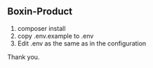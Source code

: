 ## Boxin-Product

1. composer install
2. copy .env.example to .env
3. Edit .env as the same as in the configuration

Thank you.
